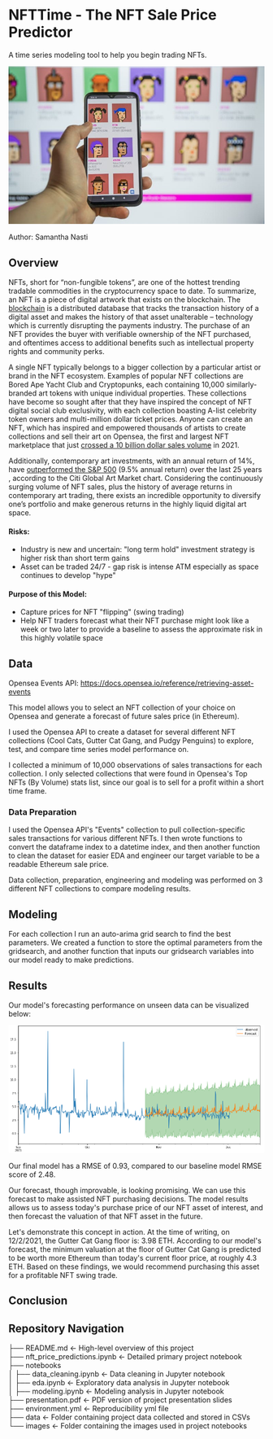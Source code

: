 # NFTTime - The NFT Sale Price Predictor

A time series modeling tool to help you begin trading NFTs.

![Cryptopunk NFTs](images/nftshutter.jpg)

Author: Samantha Nasti

## Overview

NFTs, short for “non-fungible tokens”, are one of the hottest trending tradable commodities in the cryptocurrency space to date. To summarize, an NFT is a piece of digital artwork that exists on the blockchain. The [blockchain](https://www.investopedia.com/terms/b/blockchain.asp) is a distributed database that tracks the transaction history of a digital asset and makes the history of that asset unalterable – technology which is currently disrupting the payments industry. The purchase of an NFT provides the buyer with verifiable ownership of the NFT purchased, and oftentimes access to additional benefits such as intellectual property rights and community perks. 

A single NFT typically belongs to a bigger collection by a particular artist or brand in the NFT ecosystem. Examples of popular NFT collections are Bored Ape Yacht Club and Cryptopunks, each containing 10,000 similarly-branded art tokens with unique individual properties. These collections have become so sought after that they have inspired the concept of NFT digital social club exclusivity, with each collection boasting A-list celebrity token owners and multi-million dollar ticket prices. 
Anyone can create an NFT, which has inspired and empowered thousands of artists to create collections 
and sell their art on Opensea, the first and largest NFT marketplace that just [crossed a 10 billion dollar sales volume](https://beincrypto.com/opensea-crosses-10-billion-in-all-time-sales-volumes/) in 2021. 

Additionally, contemporary art investments, with an annual return of 14%, have [outperformed the S&P 500](https://www.cnbc.com/2021/05/27/there-are-unique-opportunities-in-art-says-one-asset-manager.html) (9.5% annual return) over the last 25 years , according to the Citi Global Art Market chart. 
Considering the continuously surging volume of NFT sales, plus the history of average returns in contemporary art trading, there exists an incredible opportunity to diversify one’s portfolio and make generous returns in the highly liquid digital art space. 
    
#### Risks:
   - Industry is new and uncertain: "long term hold" investment strategy is higher risk than short term gains
   - Asset can be traded 24/7 - gap risk is intense ATM especially as space continues to develop "hype"
    
#### Purpose of this Model:
   - Capture prices for NFT "flipping" (swing trading)
   - Help NFT traders forecast what their NFT purchase might look like a week or two later to provide a baseline to assess the approximate risk in this highly volatile space

## Data

Opensea Events API: https://docs.opensea.io/reference/retrieving-asset-events

This model allows you to select an NFT collection of your choice on Opensea and generate a forecast of future sales price (in Ethereum).

I used the Opensea API to create a dataset for several different NFT collections (Cool Cats, Gutter Cat Gang, and Pudgy Penguins) to explore, test, and compare time series model performance on.

I collected a minimum of 10,000 observations of sales transactions for each collection. I only selected collections that were found in Opensea's Top NFTs (By Volume) stats list, since our goal is to sell for a profit within a short time frame.

### Data Preparation

I used the Opensea API's "Events" collection to pull collection-specific sales transactions for various different NFTs. I then wrote functions to convert the dataframe index to a datetime index, and then another function to clean the dataset for easier EDA and engineer our target variable to be a readable Ethereum sale price. 

Data collection, preparation, engineering and modeling was performed on 3 different NFT collections to compare modeling results.

## Modeling

For each collection I run an auto-arima grid search to find the best parameters. We created a function to store the optimal parameters from the gridsearch, and another function that inputs our gridsearch variables into our model ready to make predictions.


## Results

Our model's forecasting performance on unseen data can be visualized below:

![GCG Model Forecast](images/modelforecastunseen.PNG)

Our final model has a RMSE of 0.93, compared to our baseline model RMSE score of 2.48.

Our forecast, though improvable, is looking promising. We can use this forecast to make assisted NFT purchasing decisions. The model results allows us to assess today's purchase price of our NFT asset of interest, and then forecast the valuation of that NFT asset in the future.

Let's demonstrate this concept in action. At the time of writing, on 12/2/2021, the Gutter Cat Gang floor is: 3.98 ETH. According to our model's forecast, the minimum valuation at the floor of Gutter Cat Gang is predicted to be worth more Ethereum than today's current floor price, at roughly 4.3 ETH. Based on these findings, we would recommend purchasing this asset for a profitable NFT swing trade.


## Conclusion




## Repository Navigation

├── README.md                                     <- High-level overview of this project <br>
├── nft_price_predictions.ipynb                   <- Detailed primary project notebook<br>
├── notebooks<br>
│   ├── data_cleaning.ipynb                       <- Data cleaning in Jupyter notebook<br>
│   ├── eda.ipynb                                 <- Exploratory data analysis in Jupyter notebook<br>
│   ├── modeling.ipynb                            <- Modeling analysis in Jupyter notebook<br>
├── presentation.pdf                              <- PDF version of project presentation slides<br>
├── environment.yml                               <- Reproducibility yml file<br>
├── data                                          <- Folder containing project data collected and stored in CSVs<br>
└── images                                        <- Folder containing the images used in project notebooks